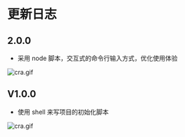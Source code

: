 # 更新日志

## 2.0.0

- 采用 node 脚本，交互式的命令行输入方式，优化使用体验

![cra.gif](https://tva1.sinaimg.cn/large/006tNbRwgy1g9i97w4rohg30fn0b7gn8.gif)

## V1.0.0

- 使用 shell 来写项目的初始化脚本

![cra.gif](https://i.loli.net/2019/11/14/eB5XmVkOi2S9vWU.gif)
